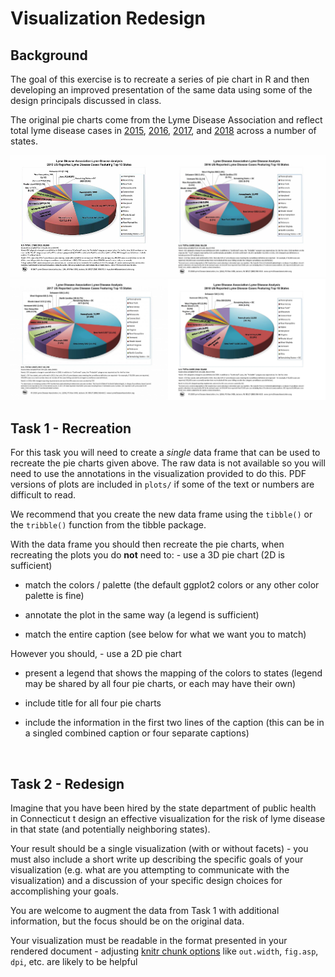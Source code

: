 Visualization Redesign
================

## Background

The goal of this exercise is to recreate a series of pie chart in R and
then developing an improved presentation of the same data using some of
the design principals discussed in class.

The original pie charts come from the Lyme Disease Association and
reflect total lyme disease cases in
[2015](https://lymediseaseassociation.org/about-lyme/cases-stats-maps-a-graphs/2015-reported-lyme-cases-top-15-states/),
[2016](https://lymediseaseassociation.org/about-lyme/cases-stats-maps-a-graphs/2016-reported-lyme-cases-top-15-states/),
[2017](https://lymediseaseassociation.org/about-lyme/cases-stats-maps-a-graphs/2017-reported-lyme-cases-top-15-states/),
and
[2018](https://lymediseaseassociation.org/resources/2018-reported-lyme-cases-top-15-states/)
across a number of states.

<img src="plots/2015_case_numbers.jpg" width="50%" /><img src="plots/2016_case_numbers.jpg" width="50%" /><img src="plots/2017_case_numbers.jpg" width="50%" /><img src="plots/2018_case_numbers.jpg" width="50%" />

## Task 1 - Recreation

For this task you will need to create a *single* data frame that can be
used to recreate the pie charts given above. The raw data is not
available so you will need to use the annotations in the visualization
provided to do this. PDF versions of plots are included in `plots/` if
some of the text or numbers are difficult to read.

We recommend that you create the new data frame using the `tibble()` or
the `tribble()` function from the tibble package.

With the data frame you should then recreate the pie charts, when
recreating the plots you do **not** need to: - use a 3D pie chart (2D is
sufficient)

-   match the colors / palette (the default ggplot2 colors or any other
    color palette is fine)

-   annotate the plot in the same way (a legend is sufficient)

-   match the entire caption (see below for what we want you to match)

However you should, - use a 2D pie chart

-   present a legend that shows the mapping of the colors to states
    (legend may be shared by all four pie charts, or each may have their
    own)

-   include title for all four pie charts

-   include the information in the first two lines of the caption (this
    can be in a singled combined caption or four separate captions)

<br/>

## Task 2 - Redesign

Imagine that you have been hired by the state department of public
health in Connecticut t design an effective visualization for the risk
of lyme disease in that state (and potentially neighboring states).

Your result should be a single visualization (with or without facets) -
you must also include a short write up describing the specific goals of
your visualization (e.g. what are you attempting to communicate with the
visualization) and a discussion of your specific design choices for
accomplishing your goals.

You are welcome to augment the data from Task 1 with additional
information, but the focus should be on the original data.

Your visualization must be readable in the format presented in your
rendered document - adjusting [knitr chunk
options](https://yihui.org/knitr/options/) like `out.width`, `fig.asp`,
`dpi`, etc. are likely to be helpful

<br/>